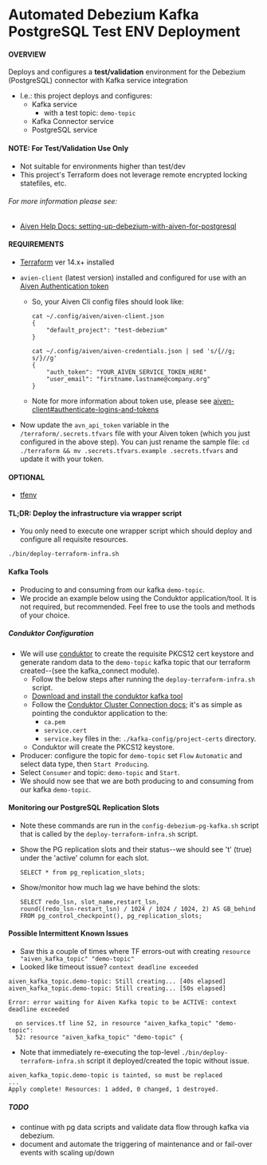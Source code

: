 # Automated Debezium Kafka PostgreSQL Test ENV Deployment

#### OVERVIEW
Deploys and configures a __test/validation__ environment for the Debezium (PostgreSQL) connector with Kafka service integration
- I.e.: this project deploys and configures:
  - Kafka service 
    - with a test topic: `demo-topic`
  - Kafka Connector service
  - PostgreSQL service

#### NOTE: For Test/Validation Use Only
- Not suitable for environments higher than test/dev
- This project's Terraform does not leverage remote encrypted locking statefiles, etc.


###### For more information please see: 
- [Aiven Help Docs: setting-up-debezium-with-aiven-for-postgresql](https://help.aiven.io/en/articles/1790791-setting-up-debezium-with-aiven-for-postgresql)

#### REQUIREMENTS

- [Terraform](https://learn.hashicorp.com/tutorials/terraform/install-cli) ver 14.x+ installed
- `avien-client` (latest version) installed and configured for use with an [Aiven Authentication token](https://help.aiven.io/en/articles/2059201-authentication-tokens)

  - So, your Aiven Cli config files should look like:
    ```console
    cat ~/.config/aiven/aiven-client.json 
    {
        "default_project": "test-debezium"
    }

    cat ~/.config/aiven/aiven-credentials.json | sed 's/{//g; s/}//g'
    {
        "auth_token": "YOUR_AIVEN_SERVICE_TOKEN_HERE"
        "user_email": "firstname.lastname@company.org"
    }
    ```
  - Note for more information about token use, please see [aiven-client#authenticate-logins-and-tokens](https://github.com/aiven/aiven-client#authenticate-logins-and-tokens)

- Now update the `avn_api_token` variable in the `/terraform/.secrets.tfvars` file
  with your Aiven token (which you just configured in the above step).
  You can just rename the sample file: `cd ./terraform && mv .secrets.tfvars.example .secrets.tfvars` and update it with your token.

#### OPTIONAL
- [tfenv](https://github.com/tfutils/tfenv)

#### TL;DR: Deploy the infrastructure via wrapper script
- You only need to execute one wrapper script which should deploy and configure all requisite resources.
```console
./bin/deploy-terraform-infra.sh
```
#### Kafka Tools 
- Producing to and consuming from our kafka `demo-topic`.
- We procide an example below using the Conduktor application/tool.  It is not required, but recommended.  Feel free to use the tools and methods of your choice.
##### Conduktor Configuration
- We will use [conduktor](https://www.conduktor.io/download/) to create the requisite PKCS12 cert keystore and generate random data to the `demo-topic` kafka topic that our terraform created--(see the kafka_connect module).
  - Follow the below steps after running the `deploy-terraform-infra.sh` script.
  - [Download and install the conduktor kafka tool](https://www.conduktor.io/download/)
  - Follow the [Conduktor Cluster Connection docs](https://docs.conduktor.io/kafka-cluster-connection/setting-up-a-connection-to-kafka); it's as simple as pointing the conduktor application to the:
    - `ca.pem`
    - `service.cert`
    - `service.key`
  files in the: `./kafka-config/project-certs` directory.
  - Conduktor will create the PKCS12 keystore.
- Producer: configure the topic for `demo-topic` set `Flow` `Automatic` and select data type, then `Start Producing`.
- Select `Consumer` and topic: `demo-topic` and `Start`. 
- We should now see that we are both producing to and consuming from our kafka `demo-topic`.

#### Monitoring our PostgreSQL Replication Slots
- Note these commands are run in the `config-debezium-pg-kafka.sh` script that is called by the `deploy-terraform-infra.sh` script.

- Show the PG replication slots and their status--we should see 't' (true) under the 'active' column for each slot.
  ```console
  SELECT * from pg_replication_slots;
  ```

- Show/monitor how much lag we have behind the slots:
  ```console
  SELECT redo_lsn, slot_name,restart_lsn, 
  round((redo_lsn-restart_lsn) / 1024 / 1024 / 1024, 2) AS GB_behind 
  FROM pg_control_checkpoint(), pg_replication_slots;
  ```


#### Possible Intermittent Known Issues
- Saw this a couple of times where TF errors-out with creating `resource "aiven_kafka_topic" "demo-topic"`
- Looked like timeout issue? `context deadline exceeded`

```console
aiven_kafka_topic.demo-topic: Still creating... [40s elapsed]
aiven_kafka_topic.demo-topic: Still creating... [50s elapsed]

Error: error waiting for Aiven Kafka topic to be ACTIVE: context deadline exceeded

  on services.tf line 52, in resource "aiven_kafka_topic" "demo-topic":
  52: resource "aiven_kafka_topic" "demo-topic" {
```
- Note that immediately re-executing the top-level `./bin/deploy-terraform-infra.sh` script it deployed/created the topic without issue.
```console
aiven_kafka_topic.demo-topic is tainted, so must be replaced
...
Apply complete! Resources: 1 added, 0 changed, 1 destroyed.
```

##### TODO
- continue with pg data scripts and validate data flow through kafka via debezium.
- document and automate the triggering of maintenance and or fail-over events with scaling up/down
